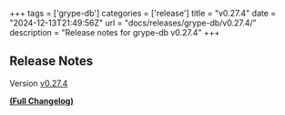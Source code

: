 +++
tags = ['grype-db']
categories = ['release']
title = "v0.27.4"
date = "2024-12-13T21:49:56Z"
url = "docs/releases/grype-db/v0.27.4/"
description = "Release notes for grype-db v0.27.4"
+++

## Release Notes

Version [v0.27.4](https://github.com/anchore/grype-db/releases/tag/v0.27.4)

**[(Full Changelog)](https://github.com/anchore/grype-db/compare/v0.27.3...v0.27.4)**
